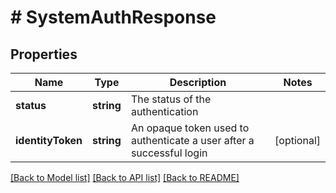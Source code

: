 # # SystemAuthResponse

## Properties

Name | Type | Description | Notes
------------ | ------------- | ------------- | -------------
**status** | **string** | The status of the authentication | 
**identityToken** | **string** | An opaque token used to authenticate a user after a successful login | [optional] 

[[Back to Model list]](../../README.md#documentation-for-models) [[Back to API list]](../../README.md#documentation-for-api-endpoints) [[Back to README]](../../README.md)


